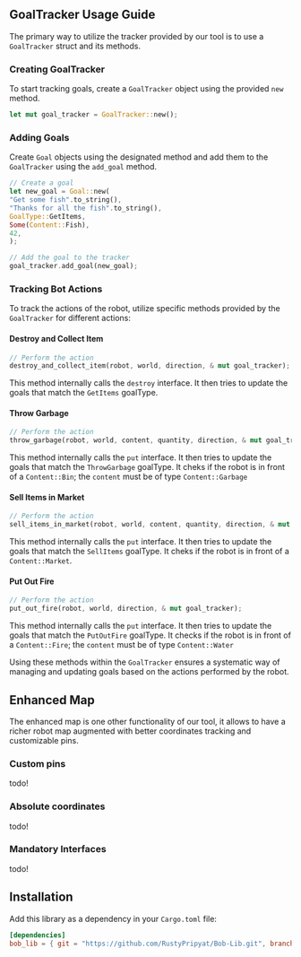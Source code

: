 ## GoalTracker Usage Guide

The primary way to utilize the tracker provided by our tool is to use a `GoalTracker` struct and its methods.

### Creating GoalTracker

To start tracking goals, create a `GoalTracker` object using the provided `new` method.

```rust
let mut goal_tracker = GoalTracker::new();
```

### Adding Goals

Create `Goal` objects using the designated method and add them to the `GoalTracker` using the `add_goal` method.

```rust
// Create a goal
let new_goal = Goal::new(
"Get some fish".to_string(),
"Thanks for all the fish".to_string(),
GoalType::GetItems,
Some(Content::Fish),
42,
);

// Add the goal to the tracker
goal_tracker.add_goal(new_goal);
```

### Tracking Bot Actions

To track the actions of the robot, utilize specific methods provided by the `GoalTracker` for different actions:

#### Destroy and Collect Item

```rust
// Perform the action
destroy_and_collect_item(robot, world, direction, & mut goal_tracker);
```

This method internally calls the `destroy` interface. It then tries to update the goals that match the `GetItems`
goalType.

#### Throw Garbage

```rust
// Perform the action
throw_garbage(robot, world, content, quantity, direction, & mut goal_tracker);
```

This method internally calls the `put` interface. It then tries to update the goals that match the `ThrowGarbage`
goalType. It cheks if the robot is in front of a `Content::Bin`; the `content` must be of type `Content::Garbage`

#### Sell Items in Market

```rust
// Perform the action
sell_items_in_market(robot, world, content, quantity, direction, & mut goal_tracker);
```

This method internally calls the `put` interface. It then tries to update the goals that match the `SellItems` goalType.
It cheks if the robot is in front of a `Content::Market`.

#### Put Out Fire

```rust
// Perform the action
put_out_fire(robot, world, direction, & mut goal_tracker);
```

This method internally calls the `put` interface. It then tries to update the goals that match the `PutOutFire`
goalType. It checks if the robot is in front of a `Content::Fire`; the `content` must be of type `Content::Water`

Using these methods within the `GoalTracker` ensures a systematic way of managing and updating goals based on the
actions performed by the robot.

## Enhanced Map

The enhanced map is one other functionality of our tool, it allows to have a richer robot map augmented with better coordinates tracking and customizable pins.

### Custom pins

todo!

### Absolute coordinates

todo!

### Mandatory Interfaces

todo!

## Installation

Add this library as a dependency in your `Cargo.toml` file:

```toml
[dependencies]
bob_lib = { git = "https://github.com/RustyPripyat/Bob-Lib.git", branch = "main" }
```

